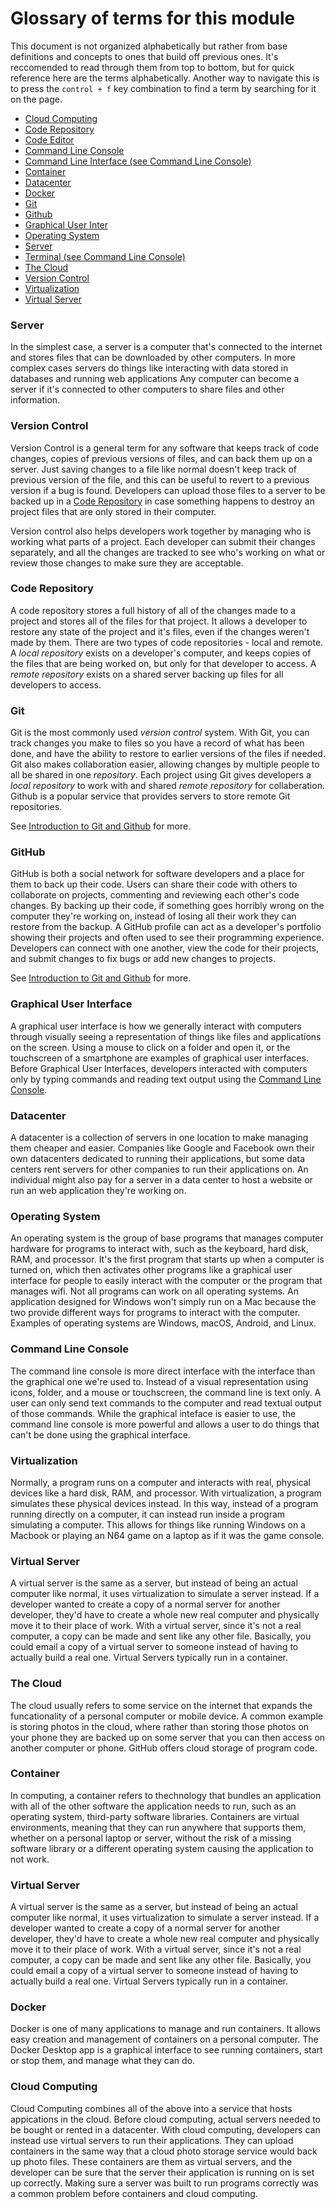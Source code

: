 # Glossary of terms for this module

This document is not organized alphabetically but rather from base definitions and concepts to ones that
build off previous ones. It's reccomended to read through them from top to bottom, but for quick 
reference here are the terms alphabetically. Another way to navigate this is to press the `control + f`
key combination to find a term by searching for it on the page.
- [Cloud Computing](#cloud-computing)
- [Code Repository](#code-repository)
- [Code Editor](#code-editor)
- [Command Line Console](#command-line-console)
- [Command Line Interface (see Command Line Console)](#command-line-console)
- [Container](#container)
- [Datacenter](#datacenter)
- [Docker](#docker)
- [Git](#git)
- [Github](#github)
- [Graphical User Inter](#graphical-user-interface)
- [Operating System](#operating-system)
- [Server](#server)
- [Terminal (see Command Line Console)](#command-line-console)
- [The Cloud](#the-cloud)
- [Version Control](#version-control)
- [Virtualization](#virtualization)
- [Virtual Server](#virtualization)

### Server
In the simplest case, a server is a computer that's connected to the internet
and stores files that can be downloaded by other computers. In more complex cases servers do
things like interacting with data stored in databases and running web applications Any computer
can become a server if it's connected to other computers to share files and other information.

### Version Control
Version Control is a general term for any software that keeps track of code changes, copies of
previous versions of files, and can back them up on a server. Just saving changes to a file
like normal doesn't keep track of previous version of the file, and this can be useful to revert
to a previous version if a bug is found. Developers can upload those files to a server to be
backed up in a [Code Repository](#code-repository) in case something happens to destroy an
project files that are only stored in their computer.

Version control also helps developers work together by managing who is working what parts of a
project. Each developer can submit their changes separately, and all the changes are tracked
to see who's working on what or review those changes to make sure they are acceptable.

### Code Repository
A code repository stores a full history of all of the changes made to a project and stores all
of the files for that project. It allows a developer to restore any state of the project and
it's files, even if the changes weren't made by them. There are two types of code repositories -
local and remote. A *local repository* exists on a developer's computer, and keeps copies of the
files that are being worked on, but only for that developer to access. A *remote repository* exists
on a shared server backing up files for all developers to access.

### Git
Git is the most commonly used *version control* system. With Git, you can track changes you make to 
files so you have a record of what has been done, and have the ability to restore to earlier versions of 
the files if needed. Git also makes collaboration easier, allowing changes by multiple people to all be 
shared in one *repository*. Each project using Git gives developers a *local repository* to work with 
and shared *remote repository* for collaberation. Github is a popular service that provides servers
to store remote Git repositories.

See [Introduction to Git and Github](docs/Git_Intro.md) for more.

### GitHub
GitHub is both a social network for software developers and a place for them to back up their code. 
Users can share their code with others to collaborate on projects, commenting and reviewing
each other's code changes. By backing up their code, if something goes horribly wrong on the 
computer they're working on, instead of losing all their work they can restore from the backup.
A GitHub profile can act as a developer's portfolio showing their projects and often used to see 
their programming experience. Developers can connect with one another, view the code for their projects,
and submit changes to fix bugs or add new changes to projects.

See [Introduction to Git and Github](docs/Git_Intro.md) for more.

### Graphical User Interface
A graphical user interface is how we generally interact with computers
through visually seeing a representation of things like files and applications on the screen. Using
a mouse to click on a folder and open it, or the touchscreen of a smartphone are examples of graphical
user interfaces. Before Graphical User Interfaces, developers interacted with computers only by
typing commands and reading text output using the [Command Line Console](#command-line-console).

### Datacenter
A datacenter is a collection of servers in one location to make managing them cheaper and easier.
Companies like Google and Facebook own their own datacenters dedicated to running their applications, but
some data centers rent servers for other companies to run their applications on. An individual might also
pay for a server in a data center to host a website or run an web application they're working on.

### Operating System
An operating system is the group of base programs that manages computer hardware 
for programs to interact with, such as the keyboard, hard disk, RAM, and processor. It's the first
program that starts up when a computer is turned on, which then activates other programs like a 
graphical user interface for people to easily interact with the computer or the program that manages
wifi. Not all programs can work on all operating systems. An application designed for Windows won't
simply run on a Mac because the two provide different ways for programs to interact with the computer.
Examples of operating systems are Windows, macOS, Android, and Linux.

### Command Line Console
The command line console is more direct interface with the interface than the graphical one we're used 
to. Instead of a visual representation using icons, folder, and a mouse or touchscreen, the command
line is text only. A user can only send text commands to the computer and read textual output of
those commands. While the graphical inteface is easier to use, the command line console is more powerful 
and allows a user to do things that can't be done using the graphical interface.

### Virtualization
Normally, a program runs on a computer and interacts with real, physical devices like a hard disk, RAM, 
and processor. With virtualization, a program simulates these physical devices instead. In this way, 
instead of a program running directly on a computer, it can instead run inside a program simulating a 
computer. This allows for things like running Windows on a Macbook or playing an N64 game
on a laptop as if it was the game console.

### Virtual Server
A virtual server is the same as a server, but instead of being an actual computer like normal, it
uses virtualization to simulate a server instead. If a developer wanted to create a copy of a
normal server for another developer, they'd have to create a whole new real computer and physically
move it to their place of work. With a virtual server, since it's not a real computer, a copy
can be made and sent like any other file. Basically, you could email a copy of a virtual server to
someone instead of having to actually build a real one. Virtual Servers typically run in a container. 

### The Cloud
The cloud usually refers to some service on the internet that expands the funcationality
of a personal computer or mobile device. A common example is storing photos in the cloud, where rather
than storing those photos on your phone they are backed up on some server that you can then access on
another computer or phone. GitHub offers cloud storage of program code.

### Container
In computing, a container refers to thechnology that bundles an application with all of
the other software the application needs to run, such as an operating system, third-party software
libraries. Containers are virtual environments, meaning that they can run anywhere that supports them, 
whether on a personal laptop or server, without the risk of a missing software library or a different 
operating system causing the application to not work.

### Virtual Server
A virtual server is the same as a server, but instead of being an actual computer like normal, it
uses virtualization to simulate a server instead. If a developer wanted to create a copy of a
normal server for another developer, they'd have to create a whole new real computer and physically
move it to their place of work. With a virtual server, since it's not a real computer, a copy
can be made and sent like any other file. Basically, you could email a copy of a virtual server to
someone instead of having to actually build a real one. Virtual Servers typically run in a container.

### Docker
Docker is one of many applications to manage and run containers. It allows easy creation
and management of containers on a personal computer. The Docker Desktop app is a graphical
interface to see running containers, start or stop them, and manage what they can do.

### Cloud Computing
Cloud Computing combines all of the above into a service that hosts appications in
the cloud. Before cloud computing, actual servers needed to be bought or rented in a datacenter. With 
cloud computing, developers can instead use virtual servers to run their applications. They can
upload containers in the same way that a cloud photo storage service would back up photo files. 
These containers are them as virtual servers, and the developer can be sure that the server their
application is running on is set up correctly. Making sure a server was built to run programs correctly 
was a common problem before containers and cloud computing.